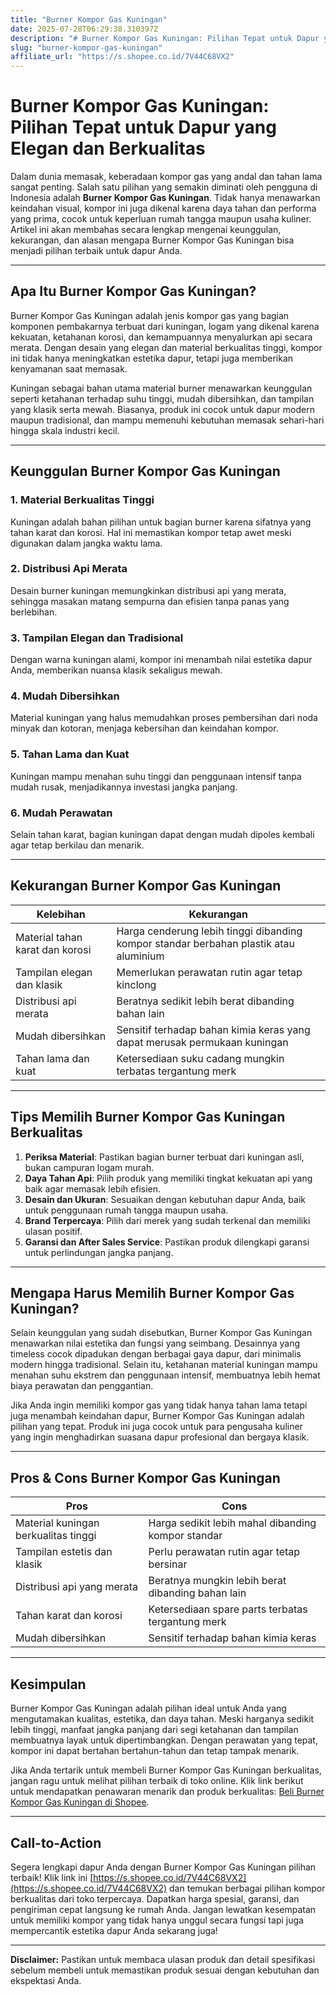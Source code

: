 ```yaml
---
title: "Burner Kompor Gas Kuningan"
date: 2025-07-28T06:29:38.310397Z
description: "# Burner Kompor Gas Kuningan: Pilihan Tepat untuk Dapur yang Elegan dan Berkualitas..."
slug: "burner-kompor-gas-kuningan"
affiliate_url: "https://s.shopee.co.id/7V44C68VX2"
---
```

# Burner Kompor Gas Kuningan: Pilihan Tepat untuk Dapur yang Elegan dan Berkualitas

Dalam dunia memasak, keberadaan kompor gas yang andal dan tahan lama sangat penting. Salah satu pilihan yang semakin diminati oleh pengguna di Indonesia adalah **Burner Kompor Gas Kuningan**. Tidak hanya menawarkan keindahan visual, kompor ini juga dikenal karena daya tahan dan performa yang prima, cocok untuk keperluan rumah tangga maupun usaha kuliner. Artikel ini akan membahas secara lengkap mengenai keunggulan, kekurangan, dan alasan mengapa Burner Kompor Gas Kuningan bisa menjadi pilihan terbaik untuk dapur Anda.

---

## Apa Itu Burner Kompor Gas Kuningan?

Burner Kompor Gas Kuningan adalah jenis kompor gas yang bagian komponen pembakarnya terbuat dari kuningan, logam yang dikenal karena kekuatan, ketahanan korosi, dan kemampuannya menyalurkan api secara merata. Dengan desain yang elegan dan material berkualitas tinggi, kompor ini tidak hanya meningkatkan estetika dapur, tetapi juga memberikan kenyamanan saat memasak.

Kuningan sebagai bahan utama material burner menawarkan keunggulan seperti ketahanan terhadap suhu tinggi, mudah dibersihkan, dan tampilan yang klasik serta mewah. Biasanya, produk ini cocok untuk dapur modern maupun tradisional, dan mampu memenuhi kebutuhan memasak sehari-hari hingga skala industri kecil.

---

## Keunggulan Burner Kompor Gas Kuningan

### 1. Material Berkualitas Tinggi
Kuningan adalah bahan pilihan untuk bagian burner karena sifatnya yang tahan karat dan korosi. Hal ini memastikan kompor tetap awet meski digunakan dalam jangka waktu lama.

### 2. Distribusi Api Merata
Desain burner kuningan memungkinkan distribusi api yang merata, sehingga masakan matang sempurna dan efisien tanpa panas yang berlebihan.

### 3. Tampilan Elegan dan Tradisional
Dengan warna kuningan alami, kompor ini menambah nilai estetika dapur Anda, memberikan nuansa klasik sekaligus mewah.

### 4. Mudah Dibersihkan
Material kuningan yang halus memudahkan proses pembersihan dari noda minyak dan kotoran, menjaga kebersihan dan keindahan kompor.

### 5. Tahan Lama dan Kuat
Kuningan mampu menahan suhu tinggi dan penggunaan intensif tanpa mudah rusak, menjadikannya investasi jangka panjang.

### 6. Mudah Perawatan
Selain tahan karat, bagian kuningan dapat dengan mudah dipoles kembali agar tetap berkilau dan menarik.

---

## Kekurangan Burner Kompor Gas Kuningan

| Kelebihan                            | Kekurangan                                      |
|-------------------------------------|-------------------------------------------------|
| Material tahan karat dan korosi    | Harga cenderung lebih tinggi dibanding kompor standar berbahan plastik atau aluminium |
| Tampilan elegan dan klasik         | Memerlukan perawatan rutin agar tetap kinclong |
| Distribusi api merata               | Beratnya sedikit lebih berat dibanding bahan lain |
| Mudah dibersihkan                  | Sensitif terhadap bahan kimia keras yang dapat merusak permukaan kuningan |
| Tahan lama dan kuat                | Ketersediaan suku cadang mungkin terbatas tergantung merk |

---

## Tips Memilih Burner Kompor Gas Kuningan Berkualitas

1. **Periksa Material**: Pastikan bagian burner terbuat dari kuningan asli, bukan campuran logam murah.
2. **Daya Tahan Api**: Pilih produk yang memiliki tingkat kekuatan api yang baik agar memasak lebih efisien.
3. **Desain dan Ukuran**: Sesuaikan dengan kebutuhan dapur Anda, baik untuk penggunaan rumah tangga maupun usaha.
4. **Brand Terpercaya**: Pilih dari merek yang sudah terkenal dan memiliki ulasan positif.
5. **Garansi dan After Sales Service**: Pastikan produk dilengkapi garansi untuk perlindungan jangka panjang.

---

## Mengapa Harus Memilih Burner Kompor Gas Kuningan?

Selain keunggulan yang sudah disebutkan, Burner Kompor Gas Kuningan menawarkan nilai estetika dan fungsi yang seimbang. Desainnya yang timeless cocok dipadukan dengan berbagai gaya dapur, dari minimalis modern hingga tradisional. Selain itu, ketahanan material kuningan mampu menahan suhu ekstrem dan penggunaan intensif, membuatnya lebih hemat biaya perawatan dan penggantian.

Jika Anda ingin memiliki kompor gas yang tidak hanya tahan lama tetapi juga menambah keindahan dapur, Burner Kompor Gas Kuningan adalah pilihan yang tepat. Produk ini juga cocok untuk para pengusaha kuliner yang ingin menghadirkan suasana dapur profesional dan bergaya klasik.

---

## Pros & Cons Burner Kompor Gas Kuningan

| **Pros**                                         | **Cons**                                                      |
|--------------------------------------------------|--------------------------------------------------------------|
| Material kuningan berkualitas tinggi             | Harga sedikit lebih mahal dibanding kompor standar         |
| Tampilan estetis dan klasik                      | Perlu perawatan rutin agar tetap bersinar                  |
| Distribusi api yang merata                       | Beratnya mungkin lebih berat dibanding bahan lain          |
| Tahan karat dan korosi                          | Ketersediaan spare parts terbatas tergantung merk        |
| Mudah dibersihkan                              | Sensitif terhadap bahan kimia keras                        |

---

## Kesimpulan

Burner Kompor Gas Kuningan adalah pilihan ideal untuk Anda yang mengutamakan kualitas, estetika, dan daya tahan. Meski harganya sedikit lebih tinggi, manfaat jangka panjang dari segi ketahanan dan tampilan membuatnya layak untuk dipertimbangkan. Dengan perawatan yang tepat, kompor ini dapat bertahan bertahun-tahun dan tetap tampak menarik.

Jika Anda tertarik untuk membeli Burner Kompor Gas Kuningan berkualitas, jangan ragu untuk melihat pilihan terbaik di toko online. Klik link berikut untuk mendapatkan penawaran menarik dan produk berkualitas: [Beli Burner Kompor Gas Kuningan di Shopee](https://s.shopee.co.id/7V44C68VX2).

---

## Call-to-Action

Segera lengkapi dapur Anda dengan Burner Kompor Gas Kuningan pilihan terbaik! Klik link ini [https://s.shopee.co.id/7V44C68VX2](https://s.shopee.co.id/7V44C68VX2) dan temukan berbagai pilihan kompor berkualitas dari toko terpercaya. Dapatkan harga spesial, garansi, dan pengiriman cepat langsung ke rumah Anda. Jangan lewatkan kesempatan untuk memiliki kompor yang tidak hanya unggul secara fungsi tapi juga mempercantik estetika dapur Anda sekarang juga!

---

**Disclaimer:** Pastikan untuk membaca ulasan produk dan detail spesifikasi sebelum membeli untuk memastikan produk sesuai dengan kebutuhan dan ekspektasi Anda.